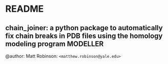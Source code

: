 # README #

## chain_joiner: a python package to automatically fix chain breaks in PDB files using the homology modeling program MODELLER

@author:
Matt Robinson: `<matthew.robinson@yale.edu>`
